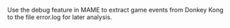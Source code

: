 Use the debug feature in MAME to extract game events from Donkey Kong to the file error.log for later analysis.

 
